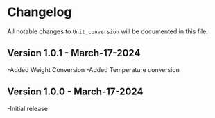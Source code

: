 # Changelog

All notable changes to `Unit_conversion` will be documented in this file.

## Version 1.0.1 - March-17-2024

-Added Weight Conversion
-Added Temperature conversion

## Version 1.0.0 - March-17-2024

-Initial release

